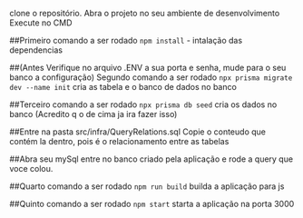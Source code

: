 
clone o repositório.
Abra o projeto no seu ambiente de desenvolvimento Execute no CMD

##Primeiro comando a ser rodado `npm install` - intalação das dependencias

##(Antes Verifique no arquivo .ENV a sua porta e senha, mude para o seu banco a configuração) Segundo comando a ser rodado `npx prisma migrate dev --name init` cria as tabela e o banco de dados no banco

##Terceiro comando a ser rodado `npx prisma db seed` cria os dados no banco (Acredito q o de cima ja ira fazer isso)

##Entre na pasta src/infra/QueryRelations.sql Copie o conteudo que contém la dentro, pois é o relacionamento entre as tabelas

##Abra seu mySql entre no banco criado pela aplicação e rode a query que voce colou.


##Quarto comando a ser rodado `npm run build` builda a aplicação para js

##Quinto comando a ser rodado `npm start` starta a aplicação na porta 3000
